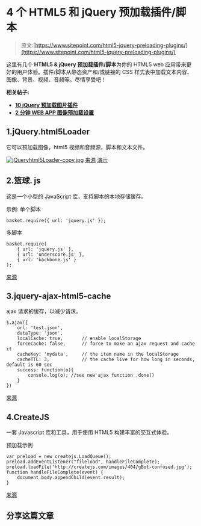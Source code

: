 # 4 个 HTML5 和 jQuery 预加载插件/脚本

> 原文:[https://www.sitepoint.com/html5-jquery-preloading-plugins/](https://www.sitepoint.com/html5-jquery-preloading-plugins/)

这里有几个 **HTML5 & jQuery 预加载插件/脚本**为你的 HTML5 web 应用带来更好的用户体验。插件/脚本从静态资产和/或链接的 CSS 样式表中加载文本内容、图像、背景、视频、音频等。尽情享受吧！

**相关帖子:**

*   [**10 jQuery 预加载图片插件**](http://www.jquery4u.com/plugins/preload-image-plugins/)
*   [**2 分钟 WEB APP 图像预加载设置**](http://www.jquery4u.com/speed/web-app-image-preloading-setup-2mins/)

## 1.jQuery.html5Loader

它可以预加载图像，html5 视频和音频源，脚本和文本文件。

[![jQueryhtml5Loader-copy.jpg](../Images/230f90cbc02a1c5cd0d5ae18aa9a9b1b.png)](http://gianlucaguarini.com/canvas-experiments/jQuery-html5Loader/) 
[来源](http://gianlucaguarini.com/canvas-experiments/jQuery-html5Loader/) [演示](http://gianlucaguarini.com/canvas-experiments/jQuery-html5Loader/examples/demo-circular.html)

## 2.篮球. js

这是一个小型的 JavaScript 库，支持脚本的本地存储缓存。

示例:
单个脚本

```
basket.require({ url: 'jquery.js' });
```

多脚本

```
basket.require(
    { url: 'jquery.js' },
    { url: 'underscore.js' },
    { url: 'backbone.js' }
);
```

[来源](http://addyosmani.github.io/basket.js/)

## 3.jquery-ajax-html5-cache

ajax 请求的缓存，以减少请求。

```
$.ajax({
    url: 'test.json',
    dataType: 'json',
    localCache: true,       // enable localStorage
    forceCache: false,      // force to make an ajax request and cache it
    cacheKey: 'mydata',     // the item name in the localStorage
    cacheTTL: 3,            // the cache live for how long in seconds, default is 60 sec
    success: function(o){
        console.log(o); //see new ajax function .done()
    }
})
```

[来源](https://github.com/huboo/jquery-ajax-html5-cache)

## 4.CreateJS

一套 Javascript 库和工具，用于使用 HTML5 构建丰富的交互式体验。

预加载示例

```
var preload = new createjs.LoadQueue();
preload.addEventListener("fileload", handleFileComplete);
preload.loadFile('http://createjs.com/images/404/gBot-confused.jpg');
function handleFileComplete(event) {
    document.body.appendChild(event.result);
}
```

[来源](http://createjs.com)

## 分享这篇文章